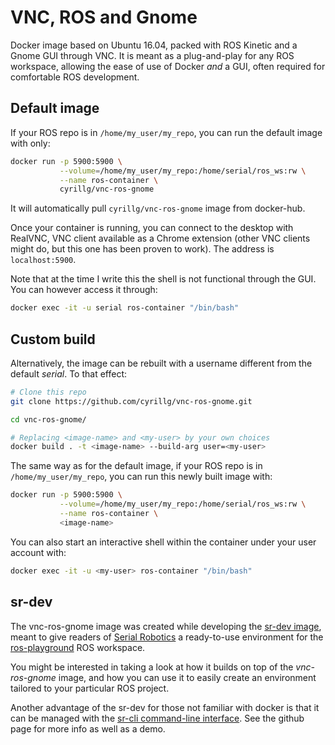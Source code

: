 # VNC, ROS and Gnome

Docker image based on Ubuntu 16.04, packed with ROS Kinetic and a Gnome GUI through VNC. It is meant as a plug-and-play for any ROS workspace, allowing the ease of use of Docker _and_ a GUI, often required for comfortable ROS development.

## Default image

If your ROS repo is in `/home/my_user/my_repo`, you can run the default image with only:

```bash
docker run -p 5900:5900 \
           --volume=/home/my_user/my_repo:/home/serial/ros_ws:rw \
           --name ros-container \
           cyrillg/vnc-ros-gnome
```

It will automatically pull `cyrillg/vnc-ros-gnome` image from docker-hub. 

Once your container is running, you can connect to the desktop with RealVNC, VNC client available as a Chrome extension (other VNC clients might do, but this one has been proven to work). The address is `localhost:5900`.

Note that at the time I write this the shell is not functional through the GUI. You can however access it through:

```bash
docker exec -it -u serial ros-container "/bin/bash"
```

## Custom build

Alternatively, the image can be rebuilt with a username different from the default _serial_. To that effect:

```bash
# Clone this repo
git clone https://github.com/cyrillg/vnc-ros-gnome.git

cd vnc-ros-gnome/

# Replacing <image-name> and <my-user> by your own choices
docker build . -t <image-name> --build-arg user=<my-user>
```

The same way as for the default image, if your ROS repo is in `/home/my_user/my_repo`, you can run this newly built image with:

```bash
docker run -p 5900:5900 \
           --volume=/home/my_user/my_repo:/home/serial/ros_ws:rw \
           --name ros-container \
           <image-name>
```

You can also start an interactive shell within the container under your user account with:

```bash
docker exec -it -u <my-user> ros-container "/bin/bash"
```

## sr-dev

The vnc-ros-gnome image was created while developing the [sr-dev image](https://github.com/cyrillg/sr-dev), meant to give readers of [Serial Robotics](https://serial-robotics.org) a ready-to-use environment for the [ros-playground](https://github.com/cyrillg/ros-playground) ROS workspace. 

You might be interested in taking a look at how it builds on top of the _vnc-ros-gnome_ image, and how you can use it to easily create an environment tailored to your particular ROS project.

Another advantage of the sr-dev for those not familiar with docker is that it can be managed with the [sr-cli command-line interface](https://github.com/cyrillg/sr-cli). See the github page for more info as well as a demo.


